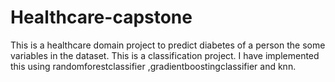 # Healthcare-capstone
This is a healthcare domain project to predict diabetes of a person the some 
variables in the dataset.
This is a classification project.
I have implemented this using randomforestclassifier ,gradientboostingclassifier and knn.
